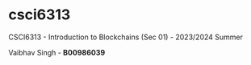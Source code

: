 # csci6313

CSCI6313 - Introduction to Blockchains (Sec 01) - 2023/2024 Summer

Vaibhav Singh - **B00986039**
